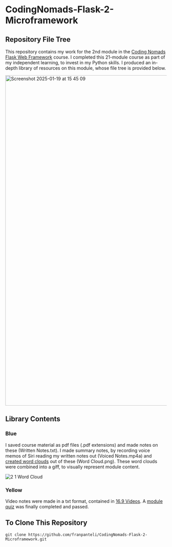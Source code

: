 # CodingNomads-Flask-2-Microframework
## Repository File Tree
This repository contains my work for the 2nd module in the [Coding Nomads Flask Web Framework](https://codingnomads.com/course/python-flask-web-framework) course. I completed this 21-module course as part of my independent learning, to invest in my Python skills. I produced an in-depth library of resources on this module, whose file tree is provided below. 

<img width="1028" alt="Screenshot 2025-01-19 at 15 45 09" src="https://github.com/user-attachments/assets/62db04f1-5014-41f9-8f53-60adbeb0e741" />

## Library Contents
### Blue
I saved course material as pdf files (.pdf extensions) and made notes on these (Written Notes.txt). I made summary notes, by recording voice memos of Siri reading my written notes out (Voiced Notes.mp4a) and [created word clouds](https://wordart.com/create) out of these (Word Cloud.png). These word clouds were combined into a giff, to visually represent module content.

![2 1 Word Cloud](https://github.com/user-attachments/assets/6162fe25-20dd-4db4-8d19-717e1e9f7146)

### Yellow
Video notes were made in a txt format, contained in [16.9 Videos](https://github.com/franpanteli/CodingNomads-Flask-16-Performance-Optimisation/tree/main/16.9%20Videos). A [module quiz](https://github.com/franpanteli/CodingNomads-Flask-16-Performance-Optimisation/blob/main/16.10%20Quizzes/16.10%20Quiz%20Representing%20Content.pdf) was finally completed and passed. 

## To Clone This Repository
```
git clone https://github.com/franpanteli/CodingNomads-Flask-2-Microframework.git
```
